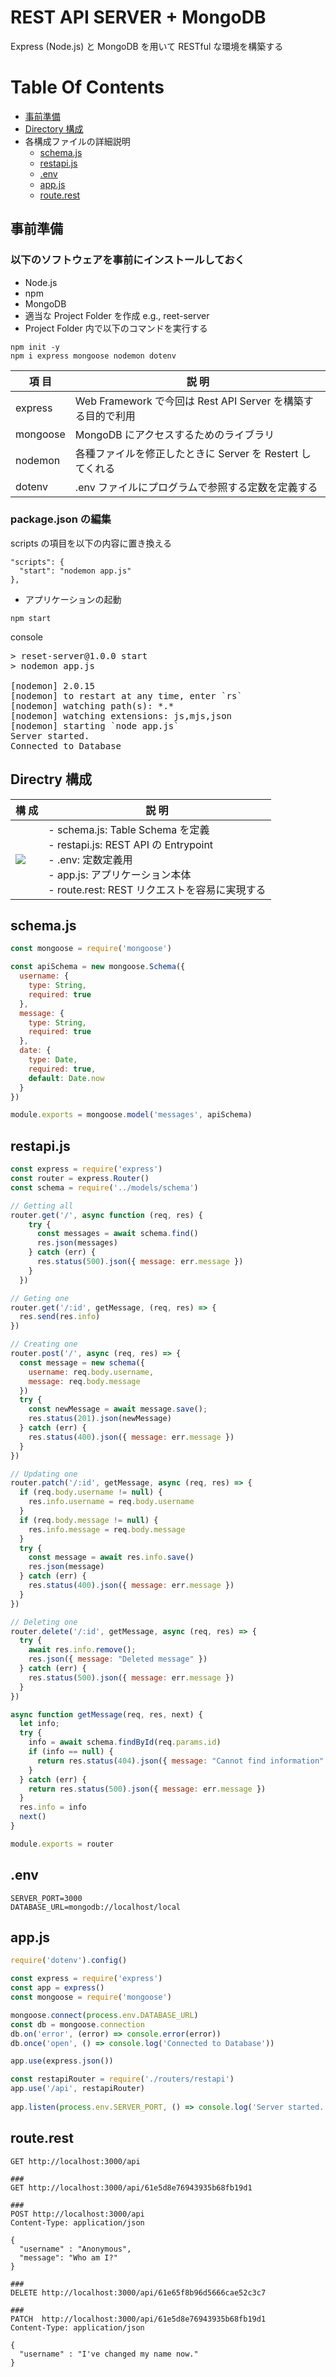 # REST API SERVER + MongoDB
Express (Node.js) と MongoDB を用いて RESTful な環境を構築する
# Table Of Contents
- [事前準備](#prep)
- [Directory 構成](#directories)
- 各構成ファイルの詳細説明
  - [schema.js](#schema)
  - [restapi.js](#restapi)
  - [.env](#env)
  - [app.js](#appjs)
  - [route.rest](#route)

<h2 id="prep">事前準備</h2>

### 以下のソフトウェアを事前にインストールしておく
- Node.js
- npm
- MongoDB
- 適当な Project Folder を作成 e.g., reet-server
- Project Folder 内で以下のコマンドを実行する
```
npm init -y
npm i express mongoose nodemon dotenv
```
|項 目|説 明|
----|----
|express|Web Framework で今回は Rest API Server を構築する目的で利用|
|mongoose|MongoDB にアクセスするためのライブラリ|
|nodemon|各種ファイルを修正したときに Server を Restert してくれる|
|dotenv|.env ファイルにプログラムで参照する定数を定義する|

### package.json の編集
scripts の項目を以下の内容に置き換える
```
"scripts": {
  "start": "nodemon app.js"
},
```
- アプリケーションの起動
```
npm start
```
console
<pre>
> reset-server@1.0.0 start
> nodemon app.js

[nodemon] 2.0.15
[nodemon] to restart at any time, enter `rs`
[nodemon] watching path(s): *.*
[nodemon] watching extensions: js,mjs,json
[nodemon] starting `node app.js`
Server started.
Connected to Database
</pre>

<h2 id="directories">Directry 構成</h2>

|構 成|説 明|
----|----
|<img src="./imgs/directories.jpg">|- schema.js: Table Schema を定義<br/>- restapi.js: REST API の Entrypoint<br/>- .env: 定数定義用<br/>- app.js: アプリケーション本体<br/>- route.rest: REST リクエストを容易に実現する|

<h2 id="schema">schema.js</h2>

```javascript
const mongoose = require('mongoose')

const apiSchema = new mongoose.Schema({
  username: {
    type: String,
    required: true
  },
  message: {
    type: String,
    required: true
  },
  date: {
    type: Date,
    required: true,
    default: Date.now
  }
})

module.exports = mongoose.model('messages', apiSchema)
```

<h2 id="restapi">restapi.js</h2>

```javascript
const express = require('express')
const router = express.Router()
const schema = require('../models/schema')

// Getting all
router.get('/', async function (req, res) {
    try {
      const messages = await schema.find()
      res.json(messages)
    } catch (err) {
      res.status(500).json({ message: err.message })
    }
  })

// Geting one
router.get('/:id', getMessage, (req, res) => {
  res.send(res.info)
})

// Creating one
router.post('/', async (req, res) => {
  const message = new schema({
    username: req.body.username,
    message: req.body.message
  })
  try {
    const newMessage = await message.save();
    res.status(201).json(newMessage)
  } catch (err) {
    res.status(400).json({ message: err.message })
  }
})

// Updating one
router.patch('/:id', getMessage, async (req, res) => {
  if (req.body.username != null) {
    res.info.username = req.body.username
  }
  if (req.body.message != null) {
    res.info.message = req.body.message
  }
  try {
    const message = await res.info.save()
    res.json(message)
  } catch (err) {
    res.status(400).json({ message: err.message })
  }
})

// Deleting one
router.delete('/:id', getMessage, async (req, res) => {
  try {
    await res.info.remove();
    res.json({ message: "Deleted message" })
  } catch (err) {
    res.status(500).json({ message: err.message })
  }
})

async function getMessage(req, res, next) {
  let info;
  try {
    info = await schema.findById(req.params.id)
    if (info == null) {
      return res.status(404).json({ message: "Cannot find information" })
    }
  } catch (err) {
    return res.status(500).json({ message: err.message })
  }
  res.info = info
  next()
}

module.exports = router
```

<h2 id="env">.env</h2>

```
SERVER_PORT=3000
DATABASE_URL=mongodb://localhost/local
```

<h2 id="appjs">app.js</h2>

```javascript
require('dotenv').config()

const express = require('express')
const app = express()
const mongoose = require('mongoose')

mongoose.connect(process.env.DATABASE_URL)
const db = mongoose.connection
db.on('error', (error) => console.error(error))
db.once('open', () => console.log('Connected to Database'))

app.use(express.json())

const restapiRouter = require('./routers/restapi')
app.use('/api', restapiRouter)
 
app.listen(process.env.SERVER_PORT, () => console.log('Server started.')
```

<h2 id="route">route.rest</h2>

```
GET http://localhost:3000/api

###
GET http://localhost:3000/api/61e5d8e76943935b68fb19d1

###
POST http://localhost:3000/api
Content-Type: application/json

{
  "username" : "Anonymous",
  "message": "Who am I?"
}

###
DELETE http://localhost:3000/api/61e65f8b96d5666cae52c3c7

###
PATCH  http://localhost:3000/api/61e5d8e76943935b68fb19d1
Content-Type: application/json

{
  "username" : "I've changed my name now."
}
```
